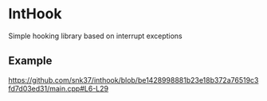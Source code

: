 # IntHook
Simple hooking library based on interrupt exceptions

## Example
https://github.com/snk37/inthook/blob/be1428998881b23e18b372a76519c3fd7d03ed31/main.cpp#L6-L29